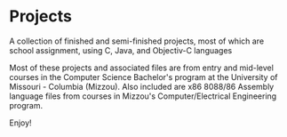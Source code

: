Projects
========

A collection of finished and semi-finished projects, most of which are school assignment, using C, Java, and Objectiv-C languages

Most of these projects and associated files are from entry and mid-level courses in the Computer Science Bachelor's program at the
University of Missouri - Columbia (Mizzou). Also included are x86 8088/86 Assembly language files from courses in Mizzou's 
Computer/Electrical Engineering program.

Enjoy!

